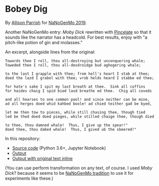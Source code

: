 # Bobey Dig

By [Allison Parrish](http://www.decontextualize.com/) for [NaNoGenMo
2019](https://github.com/NaNoGenMo/2019).

Another NaNoGenMo entry: *Moby Dick* rewritten with
[Pincelate](https://github.com/aparrish/pincelate/) so that it sounds like the
narrator has a headcold. For best results, enjoy with "a pitch-like potion of
gin and molasses."

An excerpt, alongside lines from the original:

    Towards thee I roll, thou all-destroying but unconquering whale;
    Toweded thee I roll, thou all-desdroidge bud aghogering whale;

    to the last I grapple with thee; from hell's heart I stab at thee;
    doed the lazd I grabel with thee; vrob helds heard I stabbe ed thee;

    for hate's sake I spit my last breath at thee.  Sink all coffins
    for haides chaig I spid bied lasd breathe ed thee.  Chig all coveds

    and all hearses to one common pool! and since neither can be mine,
    ad all herges doed whid kahbed boole! ad chied teither gad be byed,

    let me then tow to pieces, while still chasing thee, though tied
    led be thed doed doed pieges, while stilled chaige thee, though died

    to thee, thou damned whale!  Thus, I give up the spear!"
    doed thee, thou dabed whale!  Thus, I gived ub the sbeered!"

In this repository:

* [Source code](headcoldify.ipynb) (Python 3.6+, Jupyter Notebook)
* [Output](bobey-dig.txt)
* [Output with original text inline](boby-dig-annotated.txt)

(You can use perform transformation on any text, of course. I used *Moby Dick*? because it seems to be [NaNoGenMo tradition](https://github.com/dariusk/NaNoGenMo-2014/issues?utf8=%E2%9C%93&q=is%3Aissue+is%3Aopen+moby)
to use it for experiments like these.)

